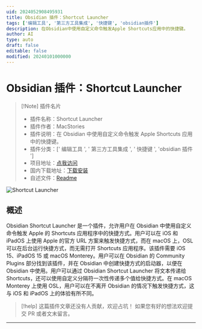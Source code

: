 ```yaml
---
uid: 2024052908495931
title: Obsidian 插件：Shortcut Launcher
tags: ['编辑工具', '第三方工具集成', '快捷键', 'obsidian插件']
description: 在Obsidian中使用自定义命令触发Apple Shortcuts应用中的快捷键。
author: AI
type: auto
draft: false
editable: false
modified: 20240101000000
---
```


# Obsidian 插件：Shortcut Launcher

> [!Note] 插件名片
> - 插件名称：Shortcut Launcher
> - 插件作者：MacStories
> - 插件说明：在 Obsidian 中使用自定义命令触发 Apple Shortcuts 应用中的快捷键。
> - 插件分类：[' 编辑工具 ', ' 第三方工具集成 ', ' 快捷键 ', 'obsidian 插件 ']
> - 项目地址：[点我访问](https://github.com/macstories/obsidian-shortcut-launcher)
> - 国内下载地址：[下载安装](https://pkmer.cn/products/plugin/pluginMarket/?obsidian-shortcut-launcher)
> - 自述文件：[Readme](https://ghproxy.net/https://raw.githubusercontent.com/macstories/obsidian-shortcut-launcher/main/README.md)

![Shortcut Launcher](https://cdn.pkmer.cn/covers/obsidian-shortcut-launcher.png!pkmer)

## 概述

Obsidian Shortcut Launcher 是一个插件，允许用户在 Obsidian 中使用自定义命令触发 Apple 的 Shortcuts 应用程序中的快捷方式。用户可以在 iOS 和 iPadOS 上使用 Apple 的官方 URL 方案来触发快捷方式，而在 macOS 上，OSL 可以在后台运行快捷方式，而无需打开 Shortcuts 应用程序。该插件需要 iOS 15、iPadOS 15 或 macOS Monterey。用户可以在 Obsidian 的 Community Plugins 部分找到该插件，并在 Obsidian 中创建快捷方式的启动器，以便在 Obsidian 中使用。用户可以通过 Obsidian Shortcut Launcher 将文本传递给 Shortcuts，还可以使用自定义分隔符一次性传递多个值给快捷方式。在 macOS Monterey 上使用 OSL，用户可以在不离开 Obsidian 的情况下触发快捷方式，这与 iOS 和 iPadOS 上的体验有所不同。

> [!help]
> 这篇插件文章还没有人贡献，欢迎占坑！
> 如果您有好的想法欢迎提交 PR 或者文末留言。

---



